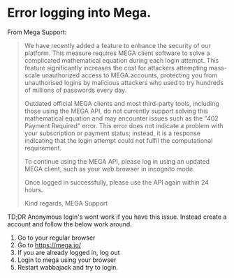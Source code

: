 # Error logging into Mega.

From Mega Support:
> We have recently added a feature to enhance the security of our platform. This measure requires MEGA client software to solve a complicated mathematical equation during each login attempt. This feature significantly increases the cost for attackers attempting mass-scale unauthorized access to MEGA accounts, protecting you from unauthorised logins by malicious attackers who used to try hundreds of millions of passwords every day.
> 
> Outdated official MEGA clients and most third-party tools, including those using the MEGA API, do not currently support solving this mathematical equation and may encounter issues such as the "402 Payment Required" error.
> This error does not indicate a problem with your subscription or payment status; instead, it is a response indicating that the login attempt could not fulfil the computational requirement.
> 
> To continue using the MEGA API, please log in using an updated MEGA client, such as your web browser in incognito mode.
> 
> Once logged in successfully, please use the API again within 24 hours.
> 
> Kind regards,
> MEGA Support

TD;DR Anonymous login's wont work if you have this issue. Instead create a account and follow the below work around.

1. Go to your regular browser
2. Go to https://mega.io/
3. If you are already logged in, log out
4. Login to mega using your browser
5. Restart wabbajack and try to login.
